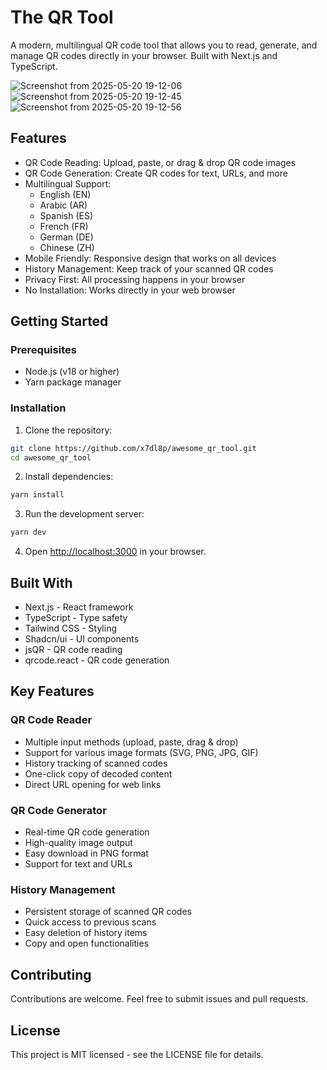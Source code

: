 # The QR Tool

A modern, multilingual QR code tool that allows you to read, generate, and manage QR codes directly in your browser. Built with Next.js and TypeScript.

![Screenshot from 2025-05-20 19-12-06](https://github.com/user-attachments/assets/c17adada-36d3-41ca-9720-58c744a1034f)
![Screenshot from 2025-05-20 19-12-45](https://github.com/user-attachments/assets/5c400244-950f-40e0-bf97-9efc1a18fb77)
![Screenshot from 2025-05-20 19-12-56](https://github.com/user-attachments/assets/f3508909-5b28-4b38-9919-1327e3a539f9)




## Features

- QR Code Reading: Upload, paste, or drag & drop QR code images
- QR Code Generation: Create QR codes for text, URLs, and more
- Multilingual Support:
  - English (EN)
  - Arabic (AR)
  - Spanish (ES)
  - French (FR)
  - German (DE)
  - Chinese (ZH)
- Mobile Friendly: Responsive design that works on all devices
- History Management: Keep track of your scanned QR codes
- Privacy First: All processing happens in your browser
- No Installation: Works directly in your web browser

## Getting Started

### Prerequisites

- Node.js (v18 or higher)
- Yarn package manager

### Installation

1. Clone the repository:
```bash
git clone https://github.com/x7dl8p/awesome_qr_tool.git
cd awesome_qr_tool
```

2. Install dependencies:
```bash
yarn install
```

3. Run the development server:
```bash
yarn dev
```

4. Open [http://localhost:3000](http://localhost:3000) in your browser.

## Built With

- Next.js - React framework
- TypeScript - Type safety
- Tailwind CSS - Styling
- Shadcn/ui - UI components
- jsQR - QR code reading
- qrcode.react - QR code generation

## Key Features

### QR Code Reader
- Multiple input methods (upload, paste, drag & drop)
- Support for various image formats (SVG, PNG, JPG, GIF)
- History tracking of scanned codes
- One-click copy of decoded content
- Direct URL opening for web links

### QR Code Generator
- Real-time QR code generation
- High-quality image output
- Easy download in PNG format
- Support for text and URLs

### History Management
- Persistent storage of scanned QR codes
- Quick access to previous scans
- Easy deletion of history items
- Copy and open functionalities

## Contributing

Contributions are welcome. Feel free to submit issues and pull requests.

## License

This project is MIT licensed - see the LICENSE file for details.
